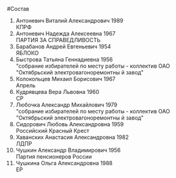 #Состав
1. Антоневич Виталий Александрович 1989   
    КПРФ
2. Антоневич Надежда Алексеевна 1967   
    ПАРТИЯ ЗА СПРАВЕДЛИВОСТЬ
3. Барабанов Андрей Евгеньевич 1954   
    ЯБЛОКО
4. Быстрова Татьяна Геннадиевна 1956   
    "собрание избирателей по месту работы - коллектив ОАО "Октябрьский электровагоноремонтны й завод"
5. Колокольцев Михаил Борисович 1967   
    Апрель
6. Кудрявцева Вера Львовна 1960   
    СР
7. Любочка Александр Михайлович 1979   
    "собрание избирателей по месту работы - коллектив ОАО "Октябрьский электровагоноремонтны й завод"
8. Сидорович Любовь Александровна 1959   
    Российский Красный Крест
9. Хаванских Анастасия Александровна 1982   
    ЛДПР
10. Чушкин Александр Владимирович 1956   
    Партия пенсионеров России
11. Чушкина Ольга Александровна 1988   
    ЕР
